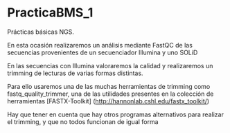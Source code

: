 PracticaBMS_1
=============

Prácticas básicas NGS.

En esta ocasión realizaremos un análisis mediante FastQC de las secuencias provenientes de un secuenciador Illumina y uno SOLiD

En las secuencias con Illumina valoraremos la calidad y realizaremos un trimming de lecturas de varias formas distintas.

Para ello usaremos una de las muchas herramientas de trimming como fastq_quality_trimmer, una de las utilidades
presentes en la colección de herramientas [FASTX-Toolkit] (http://hannonlab.cshl.edu/fastx_toolkit/)

Hay que tener en cuenta que hay otros programas alternativos para realizar el trimming, y que no todos funcionan de igual
forma
